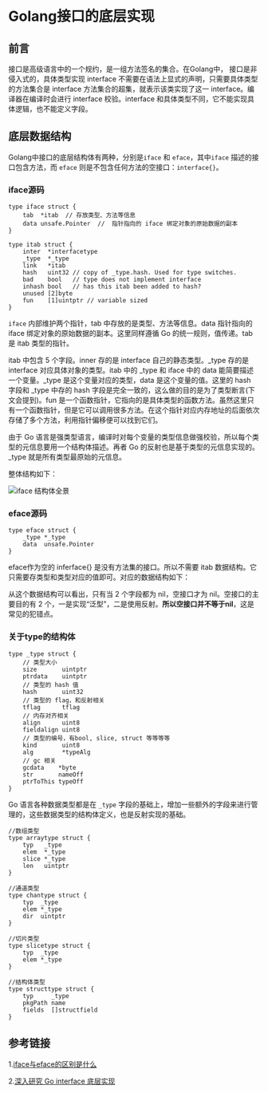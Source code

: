 #                                  Golang接口的底层实现

## 前言

接口是高级语言中的一个规约，是一组方法签名的集合。在Golang中， 接口是非侵入式的，具体类型实现 interface 不需要在语法上显式的声明，只需要具体类型的方法集合是 interface 方法集合的超集，就表示该类实现了这一 interface。编译器在编译时会进行 interface 校验。interface 和具体类型不同，它不能实现具体逻辑，也不能定义字段。



## 底层数据结构

Golang中接口的底层结构体有两种，分别是`iface` 和 `eface`，其中`iface` 描述的接口包含方法，而 `eface` 则是不包含任何方法的空接口：`interface{}`。

### iface源码

```golang
type iface struct {
	tab  *itab  // 存放类型、方法等信息
	data unsafe.Pointer  //  指针指向的 iface 绑定对象的原始数据的副本
}

type itab struct {
	inter  *interfacetype
	_type  *_type
	link   *itab
	hash   uint32 // copy of _type.hash. Used for type switches.
	bad    bool   // type does not implement interface
	inhash bool   // has this itab been added to hash?
	unused [2]byte
	fun    [1]uintptr // variable sized
}
```

`iface` 内部维护两个指针，tab 中存放的是类型、方法等信息。data 指针指向的 iface 绑定对象的原始数据的副本。这里同样遵循 Go 的统一规则，值传递。tab 是 itab 类型的指针。

itab 中包含 5 个字段。inner 存的是 interface 自己的静态类型。_type 存的是 interface 对应具体对象的类型。itab 中的 _type 和 iface 中的 data 能简要描述一个变量。_type 是这个变量对应的类型，data 是这个变量的值。这里的 hash 字段和 _type 中存的 hash 字段是完全一致的，这么做的目的是为了类型断言(下文会提到)。fun 是一个函数指针，它指向的是具体类型的函数方法。虽然这里只有一个函数指针，但是它可以调用很多方法。在这个指针对应内存地址的后面依次存储了多个方法，利用指针偏移便可以找到它们。

由于 Go 语言是强类型语言，编译时对每个变量的类型信息做强校验，所以每个类型的元信息要用一个结构体描述。再者 Go 的反射也是基于类型的元信息实现的。_type 就是所有类型最原始的元信息。

整体结构如下：

![iface 结构体全景](https://golang.design/go-questions/interface/assets/0.png)



### eface源码

```golang
type eface struct {
    _type *_type
    data  unsafe.Pointer
}
```

eface作为空的 inferface{} 是没有方法集的接口。所以不需要 itab 数据结构。它只需要存类型和类型对应的值即可。对应的数据结构如下：

从这个数据结构可以看出，只有当 2 个字段都为 nil，空接口才为 nil。空接口的主要目的有 2 个，一是实现“泛型”，二是使用反射。**所以空接口并不等于nil**，这是常见的犯错点。



### 关于type的结构体

```golang
type _type struct {
    // 类型大小
	size       uintptr
    ptrdata    uintptr
    // 类型的 hash 值
    hash       uint32
    // 类型的 flag，和反射相关
    tflag      tflag
    // 内存对齐相关
    align      uint8
    fieldalign uint8
    // 类型的编号，有bool, slice, struct 等等等等
	kind       uint8
	alg        *typeAlg
	// gc 相关
	gcdata    *byte
	str       nameOff
	ptrToThis typeOff
}
```

Go 语言各种数据类型都是在 `_type` 字段的基础上，增加一些额外的字段来进行管理的，这些数据类型的结构体定义，也是反射实现的基础。

```golang
//数组类型
type arraytype struct {
	typ   _type
	elem  *_type
	slice *_type
	len   uintptr
}

//通道类型
type chantype struct {
	typ  _type
	elem *_type
	dir  uintptr
}

//切片类型
type slicetype struct {
	typ  _type
	elem *_type
}

//结构体类型
type structtype struct {
	typ     _type
	pkgPath name
	fields  []structfield
}
```





## 参考链接

1.[iface与eface的区别是什么](https://golang.design/go-questions/interface/iface-eface/)

2.[深入研究 Go interface 底层实现](https://halfrost.com/go_interface/)